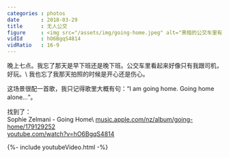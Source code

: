 ```yaml
---
categories : photos
date       : 2018-03-29
title      : 无人公交
figure     : <img src="/assets/img/going-home.jpeg" alt="黑暗的公交车里有红色的灯光，驾驶窗外是昏黄的景色。">
vidId      : hO6BgqS4814
vidRatio   : 16-9
---
```

晚上七点。我忘了那天是早下班还是晚下班。公交车里看起来好像只有我跟司机，好玩。\\
我也忘了我那天拍照的时候是开心还是伤心。

这场景很配一首歌，我只记得歌里大概有句：“<span lang="en">I am going home. Going home alone\...</span>”。

找到了：<br>
<span lang="en">
Sophie Zelmani - Going Home\\
[music.apple.com/nz/album/going-home/179129252](https://music.apple.com/nz/album/going-home/179129252)
<br>
[youtube.com/watch?v=hO6BgqS4814](https://youtube.com/watch?v=hO6BgqS4814)
</span>

{%- include youtubeVideo.html -%}